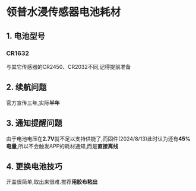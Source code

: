# 领普水浸传感器电池耗材
## 1. 电池型号
### CR1632
与其它传感器的CR2450、CR2032不同,记得提前准备

## 2. 续航问题
官方宣传三年,实际**半年**

## 3. 通知提醒问题
由于电池电压在**2.7V**就不足以支持供能了,而固件(2024/8/13)此时认为还有**45%电量**,所以不会触发APP的耗材通知,而是**直接离线**

## 4. 更换电池技巧
开盖很简单,取出来很难.推荐**用胶布粘出**